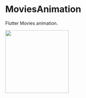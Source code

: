 # MoviesAnimation

Flutter Movies animation.


<img src="https://media.giphy.com/media/fAQbT5H3cKo4G7u1LI/giphy.gif" width="200" height="200" />

